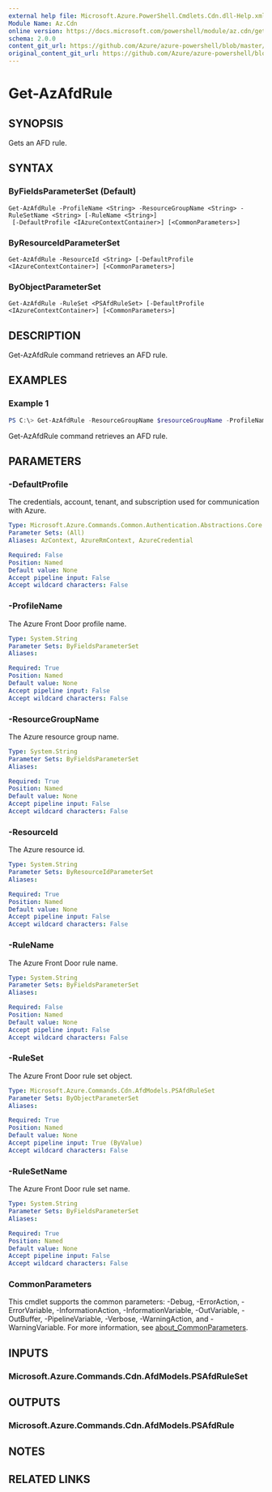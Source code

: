 ```yaml
---
external help file: Microsoft.Azure.PowerShell.Cmdlets.Cdn.dll-Help.xml
Module Name: Az.Cdn
online version: https://docs.microsoft.com/powershell/module/az.cdn/get-azafdrule
schema: 2.0.0
content_git_url: https://github.com/Azure/azure-powershell/blob/master/src/Cdn/Cdn/help/Get-AzAfdRule.md
original_content_git_url: https://github.com/Azure/azure-powershell/blob/master/src/Cdn/Cdn/help/Get-AzAfdRule.md
---
```


# Get-AzAfdRule

## SYNOPSIS
Gets an AFD rule. 

## SYNTAX

### ByFieldsParameterSet (Default)
```
Get-AzAfdRule -ProfileName <String> -ResourceGroupName <String> -RuleSetName <String> [-RuleName <String>]
 [-DefaultProfile <IAzureContextContainer>] [<CommonParameters>]
```

### ByResourceIdParameterSet
```
Get-AzAfdRule -ResourceId <String> [-DefaultProfile <IAzureContextContainer>] [<CommonParameters>]
```

### ByObjectParameterSet
```
Get-AzAfdRule -RuleSet <PSAfdRuleSet> [-DefaultProfile <IAzureContextContainer>] [<CommonParameters>]
```

## DESCRIPTION
Get-AzAfdRule command retrieves an AFD rule.

## EXAMPLES

### Example 1
```powershell
PS C:\> Get-AzAfdRule -ResourceGroupName $resourceGroupName -ProfileName $profileName -RuleSetName $ruleSetName -RuleName $ruleName
```

Get-AzAfdRule command retrieves an AFD rule.

## PARAMETERS

### -DefaultProfile
The credentials, account, tenant, and subscription used for communication with Azure.

```yaml
Type: Microsoft.Azure.Commands.Common.Authentication.Abstractions.Core.IAzureContextContainer
Parameter Sets: (All)
Aliases: AzContext, AzureRmContext, AzureCredential

Required: False
Position: Named
Default value: None
Accept pipeline input: False
Accept wildcard characters: False
```

### -ProfileName
The Azure Front Door profile name.

```yaml
Type: System.String
Parameter Sets: ByFieldsParameterSet
Aliases:

Required: True
Position: Named
Default value: None
Accept pipeline input: False
Accept wildcard characters: False
```

### -ResourceGroupName
The Azure resource group name.

```yaml
Type: System.String
Parameter Sets: ByFieldsParameterSet
Aliases:

Required: True
Position: Named
Default value: None
Accept pipeline input: False
Accept wildcard characters: False
```

### -ResourceId
The Azure resource id.

```yaml
Type: System.String
Parameter Sets: ByResourceIdParameterSet
Aliases:

Required: True
Position: Named
Default value: None
Accept pipeline input: False
Accept wildcard characters: False
```

### -RuleName
The Azure Front Door rule name.

```yaml
Type: System.String
Parameter Sets: ByFieldsParameterSet
Aliases:

Required: False
Position: Named
Default value: None
Accept pipeline input: False
Accept wildcard characters: False
```

### -RuleSet
The Azure Front Door rule set object.

```yaml
Type: Microsoft.Azure.Commands.Cdn.AfdModels.PSAfdRuleSet
Parameter Sets: ByObjectParameterSet
Aliases:

Required: True
Position: Named
Default value: None
Accept pipeline input: True (ByValue)
Accept wildcard characters: False
```

### -RuleSetName
The Azure Front Door rule set name.

```yaml
Type: System.String
Parameter Sets: ByFieldsParameterSet
Aliases:

Required: True
Position: Named
Default value: None
Accept pipeline input: False
Accept wildcard characters: False
```

### CommonParameters
This cmdlet supports the common parameters: -Debug, -ErrorAction, -ErrorVariable, -InformationAction, -InformationVariable, -OutVariable, -OutBuffer, -PipelineVariable, -Verbose, -WarningAction, and -WarningVariable. For more information, see [about_CommonParameters](http://go.microsoft.com/fwlink/?LinkID=113216).

## INPUTS

### Microsoft.Azure.Commands.Cdn.AfdModels.PSAfdRuleSet

## OUTPUTS

### Microsoft.Azure.Commands.Cdn.AfdModels.PSAfdRule

## NOTES

## RELATED LINKS
